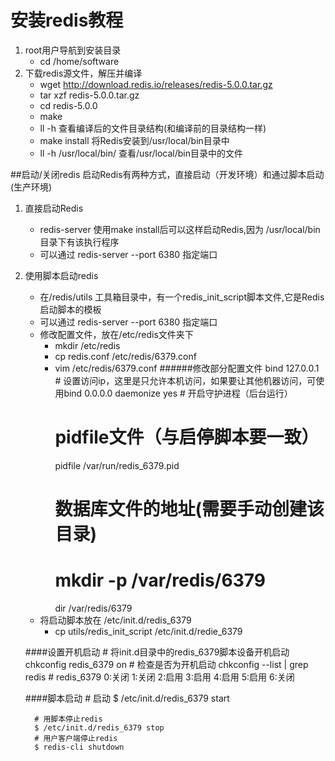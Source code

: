# 安装redis教程

1. root用户导航到安装目录
    - cd /home/software
2. 下载redis源文件，解压并编译
    - wget http://download.redis.io/releases/redis-5.0.0.tar.gz
    - tar xzf redis-5.0.0.tar.gz
    - cd redis-5.0.0
    - make
    - ll -h 查看编译后的文件目录结构(和编译前的目录结构一样)
    - make install  将Redis安装到/usr/local/bin目录中
    - ll -h /usr/local/bin/   查看/usr/local/bin目录中的文件

##启动/关闭redis
   启动Redis有两种方式，直接启动（开发环境）和通过脚本启动(生产环境)
   1. 直接启动Redis
       - redis-server 使用make install后可以这样启动Redis,因为 /usr/local/bin目录下有该执行程序
       - 可以通过 redis-server --port 6380 指定端口
   2. 使用脚本启动redis
       - 在/redis/utils 工具箱目录中，有一个redis_init_script脚本文件,它是Redis启动脚本的模板
       - 可以通过 redis-server --port 6380 指定端口
       - 修改配置文件，放在/etc/redis文件夹下
           - mkdir /etc/redis
           - cp redis.conf /etc/redis/6379.conf
           - vim /etc/redis/6379.conf 
           ######修改部分配置文件
               bind 127.0.0.1  # 设置访问ip，这里是只允许本机访问，如果要让其他机器访问，可使用bind 0.0.0.0
               daemonize yes     # 开启守护进程（后台运行）
               # pidfile文件（与启停脚本要一致）
               pidfile /var/run/redis_6379.pid
               # 数据库文件的地址(需要手动创建该目录)
               # mkdir -p /var/redis/6379
               dir /var/redis/6379
       - 将启动脚本放在 /etc/init.d/redis_6379
           - cp utils/redis_init_script /etc/init.d/redie_6379
           
       ####设置开机启动
            # 将init.d目录中的redis_6379脚本设备开机启动
            chkconfig redis_6379 on
            # 检查是否为开机启动
            chkconfig --list | grep redis
            # redis_6379     0:关闭   1:关闭    2:启用    3:启用    4:启用    5:启用    6:关闭
            
       ####脚本启动
            # 启动
            $ /etc/init.d/redis_6379 start
            
            # 用脚本停止redis
            $ /etc/init.d/redis_6379 stop
            # 用户客户端停止redis
            $ redis-cli shutdown
